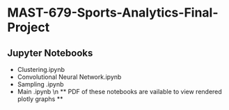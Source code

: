 # MAST-679-Sports-Analytics-Final-Project

## Jupyter Notebooks

- Clustering.ipynb
- Convolutional Neural Network.ipynb
- Sampling .ipynb
- Main .ipynb \n
** PDF of these notebooks are vailable to view rendered plotly graphs **
